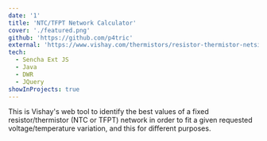 ```yaml
---
date: '1'
title: 'NTC/TFPT Network Calculator'
cover: './featured.png'
github: 'https://github.com/p4tric'
external: 'https://www.vishay.com/thermistors/resistor-thermistor-netsim/resistor-thermistor-netsim-tool/'
tech:
  - Sencha Ext JS
  - Java
  - DWR
  - JQuery
showInProjects: true
---
```


This is Vishay's web tool to identify the best values of a fixed resistor/thermistor (NTC or TFPT) network in order to fit a given requested voltage/temperature variation, and this for different purposes.
